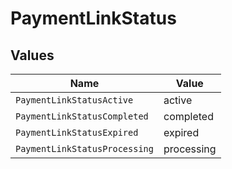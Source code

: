 # PaymentLinkStatus


## Values

| Name                          | Value                         |
| ----------------------------- | ----------------------------- |
| `PaymentLinkStatusActive`     | active                        |
| `PaymentLinkStatusCompleted`  | completed                     |
| `PaymentLinkStatusExpired`    | expired                       |
| `PaymentLinkStatusProcessing` | processing                    |